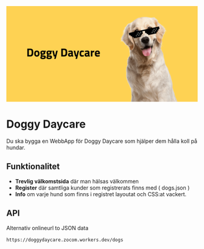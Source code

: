 ![poster](poster.png)
# Doggy Daycare

Du ska bygga en WebbApp för Doggy Daycare som hjälper dem hålla koll på hundar.

## Funktionalitet

* **Trevlig välkomstsida** där man hälsas välkommen
* **Register** där samtliga kunder som registrerats finns med ( dogs.json )
* **Info** om varje hund som finns i registret layoutat och CSS:at vackert.

## API
Alternativ onlineurl to JSON data
```
https://doggydaycare.zocom.workers.dev/dogs
```
